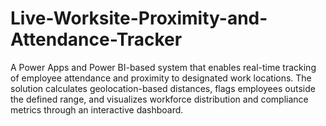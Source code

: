 # Live-Worksite-Proximity-and-Attendance-Tracker
A Power Apps and Power BI-based system that enables real-time tracking of employee attendance and proximity to designated work locations. The solution calculates geolocation-based distances, flags employees outside the defined range, and visualizes workforce distribution and compliance metrics through an interactive dashboard.
